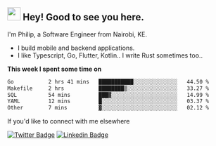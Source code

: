 <h2><img src="https://slackmojis.com/emojis/3643-cool-doge/download" width="30"/> Hey! Good to see you here.</h2>

<p>I'm Philip, a Software Engineer from Nairobi, KE. 

- I build mobile and backend applications.
- I like Typescript, Go, Flutter, Kotlin.. I write Rust sometimes too..</p>

**This week I spent some time on**
<!--START_SECTION:waka-->

```txt
Go           2 hrs 41 mins   ███████████░░░░░░░░░░░░░░   44.50 %
Makefile     2 hrs           ████████▒░░░░░░░░░░░░░░░░   33.27 %
SQL          54 mins         ███▓░░░░░░░░░░░░░░░░░░░░░   14.99 %
YAML         12 mins         █░░░░░░░░░░░░░░░░░░░░░░░░   03.37 %
Other        7 mins          ▓░░░░░░░░░░░░░░░░░░░░░░░░   02.12 %
```

<!--END_SECTION:waka-->

If you'd like to connect with me elsewhere

[![Twitter Badge](https://img.shields.io/badge/-Twitter-1ca0f1?style=flat-square&labelColor=1ca0f1&logo=twitter&logoColor=white&link=https://twitter.com/_diogorodrigues)](https://twitter.com/kimathiphil)  [![Linkedin Badge](https://img.shields.io/badge/-LinkedIn-blue?style=flat-square&logo=Linkedin&logoColor=white&link=https://www.linkedin.com/in/philip-kimathi-2604a9114/)](https://www.linkedin.com/in/philip-kimathi-2604a9114/)
